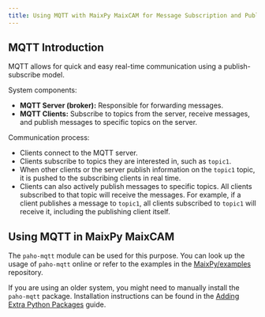 ```yaml
---
title: Using MQTT with MaixPy MaixCAM for Message Subscription and Publishing
---
```


## MQTT Introduction

MQTT allows for quick and easy real-time communication using a publish-subscribe model.

System components:
* **MQTT Server (broker):** Responsible for forwarding messages.
* **MQTT Clients:** Subscribe to topics from the server, receive messages, and publish messages to specific topics on the server.

Communication process:
* Clients connect to the MQTT server.
* Clients subscribe to topics they are interested in, such as `topic1`.
* When other clients or the server publish information on the `topic1` topic, it is pushed to the subscribing clients in real time.
* Clients can also actively publish messages to specific topics. All clients subscribed to that topic will receive the messages. For example, if a client publishes a message to `topic1`, all clients subscribed to `topic1` will receive it, including the publishing client itself.

## Using MQTT in MaixPy MaixCAM

The `paho-mqtt` module can be used for this purpose. You can look up the usage of `paho-mqtt` online or refer to the examples in the [MaixPy/examples](https://github.com/sipeed/MaixPy/tree/main/examples/network) repository.

If you are using an older system, you might need to manually install the `paho-mqtt` package. Installation instructions can be found in the [Adding Extra Python Packages](../basic/python_pkgs.md) guide.


